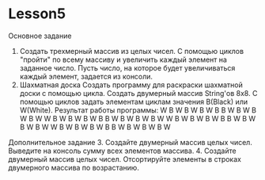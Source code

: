 # Lesson5
Основное задание
1. Создать трехмерный массив из целых чисел.
С помощью циклов "пройти" по всему массиву и увеличить каждый элемент на заданное число. 
Пусть число, на которое будет увеличиваться каждый элемент, задается из консоли.
2. Шахматная доска
Создать программу для раскраски шахматной доски с помощью цикла.
Создать двумерный массив String'ов 8х8. С помощью циклов задать элементам циклам значения B(Black) или W(White). 
Результат работы программы:
W B W B W B W B
B W B W B W B W
W B W B W B W B
B W B W B W B W
W B W B W B W B
B W B W B W B W
W B W B W B W B
B W B W B W B W

Дополнительное задание
3. Создайте двумерный массив целых чисел. Выведите на консоль сумму всех элементов массива.
4. Создайте двумерный массив целых чисел. Отсортируйте элементы в строках двумерного массива по возрастанию.
